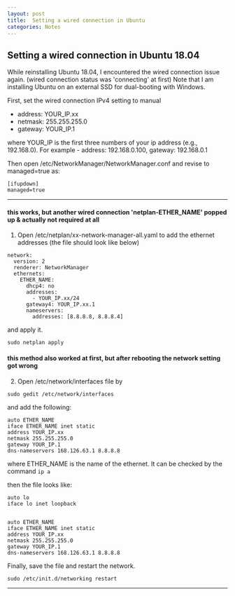 ```yaml
---
layout: post
title:  Setting a wired connection in Ubuntu
categories: Notes
---
```


## Setting a wired connection in Ubuntu 18.04

While reinstalling Ubuntu 18.04, I encountered the wired connection issue again.
(wired connection status was 'connecting' at first)
Note that I am installing Ubuntu on an external SSD for dual-booting with Windows.

First, set the wired connection IPv4 setting to manual
- address: YOUR_IP.xx
- netmask: 255.255.255.0
- gateway: YOUR_IP.1

where YOUR_IP is the first three numbers of your ip address (e.g., 192.168.0).
For example - address: 192.168.0.100, gateway: 192.168.0.1

Then open /etc/NetworkManager/NetworkManager.conf and revise to managed=true as:
```
[ifupdown]
managed=true
```

---
#### this works, but another wired connection 'netplan-ETHER_NAME' popped up & actually not required at all
1) Open /etc/netplan/xx-network-manager-all.yaml to add the ethernet addresses (the file should look like below)
```
network:
  version: 2
  renderer: NetworkManager
  ethernets:
    ETHER_NAME:
      dhcp4: no
      addresses:
        - YOUR_IP.xx/24
      gateway4: YOUR_IP.xx.1
      nameservers:
        addresses: [8.8.8.8, 8.8.8.4]
```
and apply it.
```
sudo netplan apply
```

#### this method also worked at first, but after rebooting the network setting got wrong
2) Open /etc/network/interfaces file by
```
sudo gedit /etc/network/interfaces
```

and add the following:
```
auto ETHER_NAME
iface ETHER_NAME inet static
address YOUR_IP.xx
netmask 255.255.255.0
gateway YOUR_IP.1
dns-nameservers 168.126.63.1 8.8.8.8
```
where ETHER_NAME is the name of the ethernet. It can be checked by the command
`ip a`


then the file looks like:
```
auto lo
iface lo inet loopback


auto ETHER_NAME
iface ETHER_NAME inet static
address YOUR_IP.xx
netmask 255.255.255.0
gateway YOUR_IP.1
dns-nameservers 168.126.63.1 8.8.8.8
```

Finally, save the file and restart the network.
```
sudo /etc/init.d/networking restart
```
---
